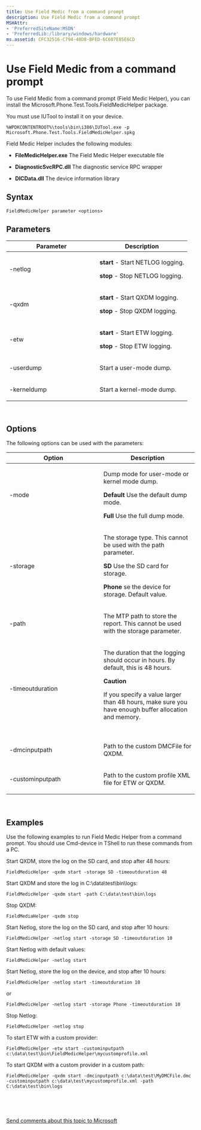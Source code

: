 ```yaml
---
title: Use Field Medic from a command prompt
description: Use Field Medic from a command prompt
MSHAttr:
- 'PreferredSiteName:MSDN'
- 'PreferredLib:/library/windows/hardware'
ms.assetid: CFC32516-C794-40D8-BFED-6C607E85E6CD
---
```


# Use Field Medic from a command prompt


To use Field Medic from a command prompt (Field Medic Helper), you can install the Microsoft.Phone.Test.Tools.FieldMedicHelper package.

You must use IUTool to install it on your device.

``` syntax
%WPDKCONTENTROOT%\tools\bin\i386\IUTool.exe -p Microsoft.Phone.Test.Tools.FieldMedicHelper.spkg
```

Field Medic Helper includes the following modules:

-   **FileMedicHelper.exe** The Field Medic Helper executable file

-   **DiagnosticSvcRPC.dll** The diagnostic service RPC wrapper

-   **DICData.dll** The device information library

## Syntax


``` syntax
FieldMedicHelper parameter <options>
```

## Parameters


<table>
<colgroup>
<col width="50%" />
<col width="50%" />
</colgroup>
<thead>
<tr class="header">
<th>Parameter</th>
<th>Description</th>
</tr>
</thead>
<tbody>
<tr class="odd">
<td><p>-netlog</p></td>
<td><p><strong>start</strong> - Start NETLOG logging.</p>
<p><strong>stop</strong> - Stop NETLOG logging.</p></td>
</tr>
<tr class="even">
<td><p>-qxdm</p></td>
<td><p><strong>start</strong> - Start QXDM logging.</p>
<p><strong>stop</strong> - Stop QXDM logging.</p></td>
</tr>
<tr class="odd">
<td><p>-etw</p></td>
<td><p><strong>start</strong> - Start ETW logging.</p>
<p><strong>stop</strong> - Stop ETW logging.</p></td>
</tr>
<tr class="even">
<td><p>-userdump</p></td>
<td><p>Start a user-mode dump.</p></td>
</tr>
<tr class="odd">
<td><p>-kerneldump</p></td>
<td><p>Start a kernel-mode dump.</p></td>
</tr>
</tbody>
</table>

 

## Options


The following options can be used with the parameters:

<table>
<colgroup>
<col width="50%" />
<col width="50%" />
</colgroup>
<thead>
<tr class="header">
<th>Option</th>
<th>Description</th>
</tr>
</thead>
<tbody>
<tr class="odd">
<td><p>-mode</p></td>
<td><p>Dump mode for user-mode or kernel mode dump.</p>
<p><strong>Default</strong> Use the default dump mode.</p>
<p><strong>Full</strong> Use the full dump mode.</p></td>
</tr>
<tr class="even">
<td><p>-storage</p></td>
<td><p>The storage type. This cannot be used with the path parameter.</p>
<p><strong>SD</strong> Use the SD card for storage.</p>
<p><strong>Phone</strong> se the device for storage. Default value.</p></td>
</tr>
<tr class="odd">
<td><p>-path</p></td>
<td><p>The MTP path to store the report. This cannot be used with the storage parameter.</p></td>
</tr>
<tr class="even">
<td><p>-timeoutduration</p></td>
<td><p>The duration that the logging should occur in hours. By default, this is 48 hours.</p>
<div class="alert">
<strong>Caution</strong>  
<p>If you specify a value larger than 48 hours, make sure you have enough buffer allocation and memory.</p>
</div>
<div>
 
</div></td>
</tr>
<tr class="odd">
<td><p>-dmcinputpath</p></td>
<td><p>Path to the custom DMCFile for QXDM.</p></td>
</tr>
<tr class="even">
<td><p>-custominputpath</p></td>
<td><p>Path to the custom profile XML file for ETW or QXDM.</p></td>
</tr>
</tbody>
</table>

 

## Examples


Use the following examples to run Field Medic Helper from a command prompt. You should use Cmd-device in TShell to run these commands from a PC.

Start QXDM, store the log on the SD card, and stop after 48 hours:

``` syntax
FieldMedicHelper -qxdm start -storage SD -timeoutduration 48
```

Start QXDM and store the log in C:\\data\\test\\bin\\logs:

``` syntax
FieldMedicHelper -qxdm start -path C:\data\test\bin\logs
```

Stop QXDM:

``` syntax
FieldMediaHelper -qxdm stop
```

Start Netlog, store the log on the SD card, and stop after 10 hours:

``` syntax
FieldMedicHelper -netlog start -storage SD -timeoutduration 10
```

Start Netlog with default values:

``` syntax
FieldMedicHelper -netlog start
```

Start Netlog, store the log on the device, and stop after 10 hours:

``` syntax
FieldMedicHelper -netlog start -timeoutduration 10
```

or

``` syntax
FieldMedicHelper -netlog start -storage Phone -timeoutduration 10
```

Stop Netlog:

``` syntax
FieldMedicHelper -netlog stop
```

To start ETW with a custom provider:

``` syntax
FieldMedicHelper -etw start -custominputpath c:\data\test\bin\FieldMedicHelper\mycustomprofile.xml
```

To start QXDM with a custom provider in a custom path:

``` syntax
FieldMedicHelper -qxdm start -dmcinputpath c:\data\test\MyDMCFile.dmc -custominputpath c:\data\test\mycustomprofile.xml -path C:\data\test\bin\logs
```

 

 

[Send comments about this topic to Microsoft](mailto:wsddocfb@microsoft.com?subject=Documentation%20feedback%20%5Bp_phSWTracing\p_phSWTracing%5D:%20Use%20Field%20Medic%20from%20a%20command%20prompt%20%20RELEASE:%20%285/3/2016%29&body=%0A%0APRIVACY%20STATEMENT%0A%0AWe%20use%20your%20feedback%20to%20improve%20the%20documentation.%20We%20don't%20use%20your%20email%20address%20for%20any%20other%20purpose,%20and%20we'll%20remove%20your%20email%20address%20from%20our%20system%20after%20the%20issue%20that%20you're%20reporting%20is%20fixed.%20While%20we're%20working%20to%20fix%20this%20issue,%20we%20might%20send%20you%20an%20email%20message%20to%20ask%20for%20more%20info.%20Later,%20we%20might%20also%20send%20you%20an%20email%20message%20to%20let%20you%20know%20that%20we've%20addressed%20your%20feedback.%0A%0AFor%20more%20info%20about%20Microsoft's%20privacy%20policy,%20see%20http://privacy.microsoft.com/default.aspx. "Send comments about this topic to Microsoft")





